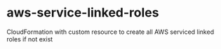# aws-service-linked-roles
CloudFormation with custom resource to create all AWS serviced linked roles if not exist
